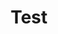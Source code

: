 ---
title: "Test"
passing_percentage: 70
layout: "test"
type: "test"
questions:
  - id: "q1"
    text: "Which feature best characterizes CloudNativePG as a Level 5 Kubernetes Operator?"
    type: "single-answer"
    marks: 2
    options:
      - id: "a"
        text: "It supports only manual scaling of PostgreSQL clusters"
      - id: "b"
        text: "It integrates seamlessly with the Kubernetes API and supports lifecycle automation"
        is_correct: true
      - id: "c"
        text: "It allows PostgreSQL deployment on virtual machines only"
      - id: "d"
        text: "It enables GUI-based PostgreSQL management outside Kubernetes"
  - id: "q2"
    text: "Which features of CloudNativePG enable it to provide high availability and seamless PostgreSQL cluster lifecycle management within Kubernetes?"
    type: "multiple-answers"
    marks: 2
    options:
      - id: "a"
        text: "Declarative configuration via CRDs"
        is_correct: true
      - id: "b"
        text: "Kubernetes-native operator pattern"
        is_correct: true
      - id: "c"
        text: "Manual scaling scripts"
      - id: "d"
        text: "Persistent volumes managed outside Kubernetes"
  - id: "q3"
    text: "What is the name of the PostgreSQL distribution used in this course?"
    type: "short_answer" 
    marks: 2
    correct_answer: "CloudNativePG" 
---